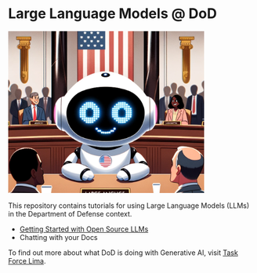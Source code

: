 # Large Language Models @ DoD

<img src="LLM_USGOVT.png" width="400">

This repository contains tutorials for using Large Language Models (LLMs) in the Department of Defense context.

- [Getting Started with Open Source LLMs](./tutorials/Open_Source_LLMs_Getting_Started.ipynb)
- Chatting with your Docs

To find out more about what DoD is doing with Generative AI, visit [Task Force Lima](https://www.dds.mil/taskforcelima).

